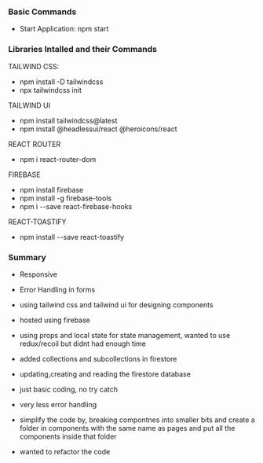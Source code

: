 ### Basic Commands

- Start Application: npm start

### Libraries Intalled and their Commands

TAILWIND CSS:

- npm install -D tailwindcss
- npx tailwindcss init

TAILWIND UI

- npm install tailwindcss@latest
- npm install @headlessui/react @heroicons/react

REACT ROUTER

- npm i react-router-dom

FIREBASE

- npm install firebase
- npm install -g firebase-tools
- npm i --save react-firebase-hooks

REACT-TOASTIFY

- npm install --save react-toastify

### Summary

- Responsive
- Error Handling in forms
- using tailwind css and tailwind ui for designing components
- hosted using firebase
- using props and local state for state management, wanted to use redux/recoil but didnt had enough time
- added collections and subcollections in firestore
- updating,creating and reading the firestore database

- just basic coding, no try catch
- very less error handling

- simplify the code by, breaking compontnes into smaller bits and create a folder in components with the same name as pages and put all the components inside that folder
- wanted to refactor the code
